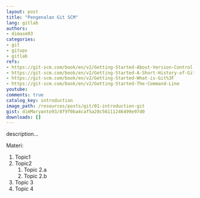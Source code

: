 ```yaml
---
layout: post
title: "Pengenalan Git SCM"
lang: gitlab
authors:
- dimasm93
categories:
- git
- gitops
- gitlab
refs: 
- https://git-scm.com/book/en/v2/Getting-Started-About-Version-Control
- https://git-scm.com/book/en/v2/Getting-Started-A-Short-History-of-Git
- https://git-scm.com/book/en/v2/Getting-Started-What-is-Git%3F
- https://git-scm.com/book/en/v2/Getting-Started-The-Command-Line
youtube: 
comments: true
catalog_key: introduction
image_path: /resources/posts/git/01-introduction-git
gist: dimMaryanto93/8f9f0ba4caf5a28c56111246499e97d0
downloads: []
---
```



description...

<!--more-->

Materi: 

1. Topic1
2. Topic2
    1. Topic 2.a
    2. Topic 2.b
3. Topic 3
4. Topic 4